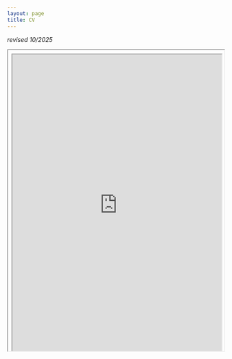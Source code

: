 ```yaml
---
layout: page
title: CV
---
```


<i>revised 10/2025</i>

<iframe style="width: 100%; height: 700px" class="grid-embed__iframe" srcdoc="<!DOCTYPE html>
	<head>
<style>
	html {
		overflow: hidden;
	}

	* {
		margin: 0;
		padding: 0;
		box-sizing: border-box;
 	}

 	iframe {
 		max-width: 100%;
 	}
</style>
</head>
	<body> <iframe src=&quot;https://drive.google.com/file/d/1_NlZU_VN40roupnkG2CP1821i0CndDPY/preview&quot; width=&quot;800&quot; height=&quot;700&quot; allow=&quot;autoplay&quot;></iframe></body>
</html>" title="custom code element"></iframe>

<br>
